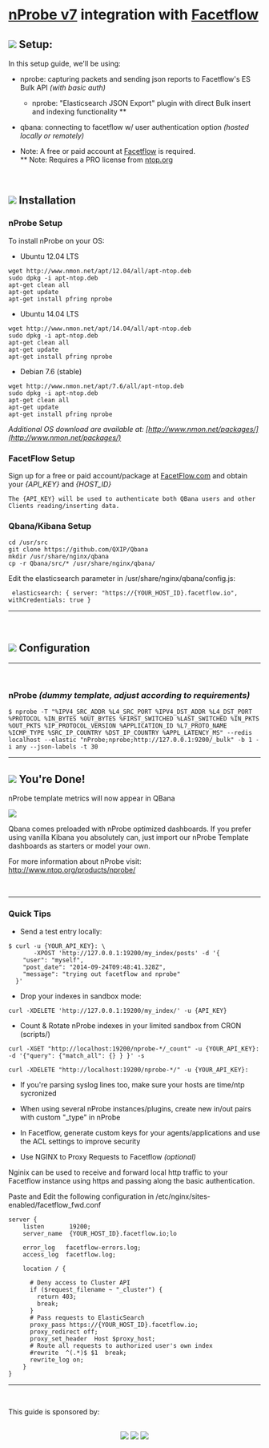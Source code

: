 [nProbe v7](www.ntop.org/products/nprobe/) integration with [Facetflow](https://facetflow.com/)
================



## ![](http://www.ntop.org/wp-content/uploads/2011/08/nboxLogo.gif) Setup:

In this setup guide, we'll be using:

* nprobe: capturing packets and sending json reports to Facetflow's ES Bulk API *(with basic auth)*
  * nprobe: "Elasticsearch JSON Export" plugin with direct Bulk insert and indexing functionality **
* qbana: connecting to facetflow w/ user authentication option *(hosted locally or remotely)*

* Note: A free or paid account at [Facetflow](https://facetflow.com/) is required.<br/>
** Note: Requires a PRO license from [ntop.org](http://www.nmon.net/shop/)
<br>

## ![](http://www.ntop.org/wp-content/uploads/2011/08/nboxLogo.gif) Installation
### nProbe Setup

To install nProbe on your OS:

* Ubuntu 12.04 LTS
```
wget http://www.nmon.net/apt/12.04/all/apt-ntop.deb
sudo dpkg -i apt-ntop.deb
apt-get clean all
apt-get update
apt-get install pfring nprobe
```
* Ubuntu 14.04 LTS
```
wget http://www.nmon.net/apt/14.04/all/apt-ntop.deb
sudo dpkg -i apt-ntop.deb
apt-get clean all
apt-get update
apt-get install pfring nprobe
```
* Debian 7.6 (stable)
```
wget http://www.nmon.net/apt/7.6/all/apt-ntop.deb
sudo dpkg -i apt-ntop.deb
apt-get clean all
apt-get update
apt-get install pfring nprobe
```

*Additional OS download are available at: [http://www.nmon.net/packages/](http://www.nmon.net/packages/)*


### FacetFlow Setup
Sign up for a free or paid account/package at [FacetFlow.com](http://www.FacetFlow.com) and obtain your *{API_KEY}* and *{HOST_ID}*
```
The {API_KEY} will be used to authenticate both QBana users and other Clients reading/inserting data.
```

### Qbana/Kibana Setup

```
cd /usr/src
git clone https://github.com/QXIP/Qbana
mkdir /usr/share/nginx/qbana
cp -r Qbana/src/* /usr/share/nginx/qbana/
```
Edit the elasticsearch parameter in /usr/share/nginx/qbana/config.js:
```
 elasticsearch: { server: "https://{YOUR_HOST_ID}.facetflow.io", withCredentials: true }
```



----------------

<br>

## ![](http://www.ntop.org/wp-content/uploads/2011/08/nboxLogo.gif) Configuration



----------------

<br>

### nProbe *(dummy template, adjust according to requirements)*
```
$ nprobe -T "%IPV4_SRC_ADDR %L4_SRC_PORT %IPV4_DST_ADDR %L4_DST_PORT %PROTOCOL %IN_BYTES %OUT_BYTES %FIRST_SWITCHED %LAST_SWITCHED %IN_PKTS %OUT_PKTS %IP_PROTOCOL_VERSION %APPLICATION_ID %L7_PROTO_NAME %ICMP_TYPE %SRC_IP_COUNTRY %DST_IP_COUNTRY %APPL_LATENCY_MS" --redis localhost --elastic "nProbe;nprobe;http://127.0.0.1:9200/_bulk" -b 1 -i any --json-labels -t 30
```

----------------

## ![](http://www.ntop.org/wp-content/uploads/2011/08/nboxLogo.gif) You're Done! 

nProbe template metrics will now appear in QBana

![](http://i.imgur.com/9gXTKCd.png)

Qbana comes preloaded with nProbe optimized dashboards. If you prefer using vanilla Kibana you absolutely can, just import our nProbe Template dashboards as starters or model your own. 

For more information about nProbe visit: http://www.ntop.org/products/nprobe/


<br>

-------------------------

### Quick Tips

* Send a test entry locally:
```
$ curl -u {YOUR_API_KEY}: \
       -XPOST 'http://127.0.0.1:19200/my_index/posts' -d '{
    "user": "myself",
    "post_date": "2014-09-24T09:48:41.328Z",
    "message": "trying out facetflow and nprobe"
  }'
```

* Drop your indexes in sandbox mode:
```
curl -XDELETE 'http://127.0.0.1:19200/my_index/' -u {API_KEY}
```

* Count & Rotate nProbe indexes in your limited sandbox from CRON (scripts/)
```
curl -XGET "http://localhost:19200/nprobe-*/_count" -u {YOUR_API_KEY}: -d '{"query": {"match_all": {} } }' -s
```

```
curl -XDELETE "http://localhost:19200/nprobe-*/" -u {YOUR_API_KEY}:
```

* If you're parsing syslog lines too, make sure your hosts are time/ntp sycronized

* When using several nProbe instances/plugins, create new in/out pairs with custom "_type" in nProbe

* In Facetflow, generate custom keys for your agents/applications and use the ACL settings to improve security

* Use NGINX to Proxy Requests to Facetflow *(optional)*

Nginix can be used to receive and forward local http traffic to your Facetflow instance using https and passing along the basic authentication.

Paste and Edit the following configuration in /etc/nginx/sites-enabled/facetflow_fwd.conf
```
server {
    listen       19200;
    server_name  {YOUR_HOST_ID}.facetflow.io;lo

    error_log   facetflow-errors.log;
    access_log  facetflow.log;

    location / {

      # Deny access to Cluster API
      if ($request_filename ~ "_cluster") {
        return 403;
        break;
      }
      # Pass requests to ElasticSearch
      proxy_pass https://{YOUR_HOST_ID}.facetflow.io;
      proxy_redirect off;
      proxy_set_header  Host $proxy_host;
      # Route all requests to authorized user's own index
      #rewrite  ^(.*)$ $1  break;
      rewrite_log on;
    }
}

```

------------
<br>

This guide is sponsored by: 
<br><br><center>
<a href="http://qxip.net" target="_blank"><img src="http://www.sipcapture.org/data/images/qxip.png"></a> <a href="http://ntop.org" target="_blank"><img src="http://www.ntop.org/wp-content/uploads/2011/08/logo_new_m.png"></a> <a href="http://facetflow.com" target="_blank"><img src="http://i.imgur.com/cIvYisr.png"></a>
</center>
